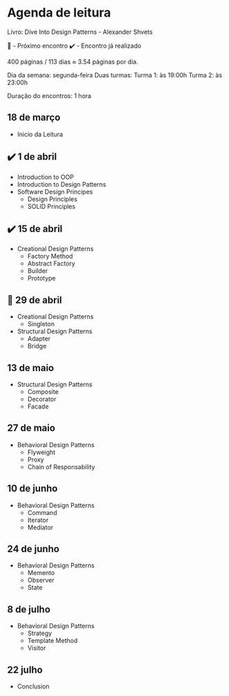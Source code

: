 # Agenda de leitura

Livro: Dive Into Design Patterns - Alexander Shvets

🚨 - Próximo encontro
✔️ - Encontro já realizado

400 páginas / 113 dias ≈ 3.54 páginas por dia.

Dia da semana: segunda-feira
Duas turmas:
Turma 1: às 19:00h
Turma 2: às 23:00h

Duração do encontros: 1 hora

## 18 de março
- Inicio da Leitura

## ✔️ 1 de abril
- Introduction to OOP
- Introduction to Design Patterns
- Software Design Principes
    - Design Principles
    - SOLID Principles

## ✔️ 15 de abril
- Creational Design Patterns 
    - Factory Method
    - Abstract Factory
    - Builder
    - Prototype

## 🚨 29 de abril
- Creational Design Patterns
    - Singleton
- Structural Design Patterns
    - Adapter
    - Bridge

## 13 de maio
- Structural Design Patterns
    - Composite
    - Decorator
    - Facade

## 27 de maio
- Behavioral Design Patterns
    - Flyweight
    - Proxy
    - Chain of Responsability

## 10 de junho
- Behavioral Design Patterns
    - Command
    - Iterator
    - Mediator

## 24 de junho
- Behavioral Design Patterns
    - Memento
    - Observer
    - State

## 8 de julho
- Behavioral Design Patterns
    - Strategy
    - Template Method
    - Visitor

## 22 julho
- Conclusion
